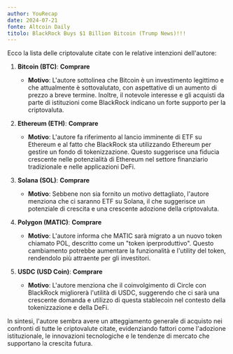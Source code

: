 ```yaml
---
author: YouRecap
date: 2024-07-21
fonte: Altcoin Daily
titolo: BlackRock Buys $1 Billion Bitcoin (Trump News)!!!
---
```


Ecco la lista delle criptovalute citate con le relative intenzioni dell'autore:

1. **Bitcoin (BTC)**: **Comprare**  
   - **Motivo**: L'autore sottolinea che Bitcoin è un investimento legittimo e che attualmente è sottovalutato, con aspettative di un aumento di prezzo a breve termine. Inoltre, il notevole interesse e gli acquisti da parte di istituzioni come BlackRock indicano un forte supporto per la criptovaluta.

2. **Ethereum (ETH)**: **Comprare**  
   - **Motivo**: L'autore fa riferimento al lancio imminente di ETF su Ethereum e al fatto che BlackRock sta utilizzando Ethereum per gestire un fondo di tokenizzazione. Questo suggerisce una fiducia crescente nelle potenzialità di Ethereum nel settore finanziario tradizionale e nelle applicazioni DeFi.

3. **Solana (SOL)**: **Comprare**  
   - **Motivo**: Sebbene non sia fornito un motivo dettagliato, l'autore menziona che ci saranno ETF su Solana, il che suggerisce un potenziale di crescita e una crescente adozione della criptovaluta.

4. **Polygon (MATIC)**: **Comprare**  
   - **Motivo**: L'autore informa che MATIC sarà migrato a un nuovo token chiamato POL, descritto come un "token iperproduttivo". Questo cambiamento potrebbe aumentare la funzionalità e l'utility del token, rendendolo più attraente per gli investitori.

5. **USDC (USD Coin)**: **Comprare**  
   - **Motivo**: L'autore menziona che il coinvolgimento di Circle con BlackRock migliorerà l'utilità di USDC, suggerendo che ci sarà una crescente domanda e utilizzo di questa stablecoin nel contesto della tokenizzazione e della DeFi.

In sintesi, l'autore sembra avere un atteggiamento generale di acquisto nei confronti di tutte le criptovalute citate, evidenziando fattori come l'adozione istituzionale, le innovazioni tecnologiche e le tendenze di mercato che supportano la crescita futura.
